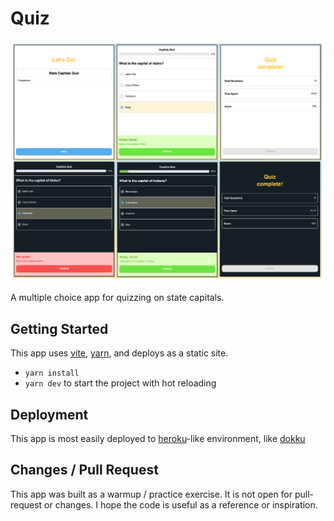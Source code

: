 # Quiz

![](screenshot.png)

A multiple choice app for quizzing on state capitals.

## Getting Started

This app uses [vite](http://vite.dev/guide/), [yarn](https://yarnpkg.com), and
deploys as a static site.

- `yarn install`
- `yarn dev` to start the project with hot reloading

## Deployment

This app is most easily deployed to [heroku](http://heroku.com)-like
environment, like [dokku](http://dokku.com)

## Changes / Pull Request

This app was built as a warmup / practice exercise. It is not open for
pull-request or changes. I hope the code is useful as a reference or
inspiration.
